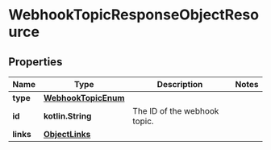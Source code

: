 
# WebhookTopicResponseObjectResource

## Properties
| Name | Type | Description | Notes |
| ------------ | ------------- | ------------- | ------------- |
| **type** | [**WebhookTopicEnum**](WebhookTopicEnum.md) |  |  |
| **id** | **kotlin.String** | The ID of the webhook topic. |  |
| **links** | [**ObjectLinks**](ObjectLinks.md) |  |  |



